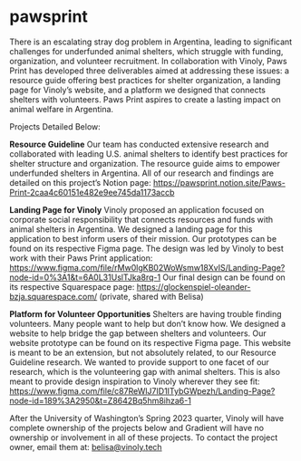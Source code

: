 # pawsprint

There is an escalating stray dog problem in Argentina, leading to significant challenges for underfunded animal shelters, which struggle with funding, organization, and volunteer recruitment. In collaboration with Vinoly, Paws Print has developed three deliverables aimed at addressing these issues: a resource guide offering best practices for shelter organization, a landing page for Vinoly’s website, and a platform we designed that connects shelters with volunteers. Paws Print aspires to create a lasting impact on animal welfare in Argentina.

Projects Detailed Below:

__Resource Guideline__
Our team has conducted extensive research and collaborated with leading U.S. animal shelters to identify best practices for shelter structure and organization. The resource guide aims to empower underfunded shelters in Argentina.
All of our research and findings are detailed on this project’s Notion page: https://pawsprint.notion.site/Paws-Print-2caa4c60151e482e9ee745da1173accb

__Landing Page for Vinoly__
Vinoly proposed an application focused on corporate social responsibility that connects resources and funds with animal shelters in Argentina. We designed a landing page for this application to best inform users of their mission.
Our prototypes can be found on its respective Figma page. The design was led by Vinoly to best work with their Paws Print application: https://www.figma.com/file/rMw0lgKB02WoWsmw18XvIS/Landing-Page?node-id=0%3A1&t=6A0L31UslTJka8rq-1
Our final design can be found on its respective Squarespace page: https://glockenspiel-oleander-bzja.squarespace.com/ (private, shared with Belisa)

__Platform for Volunteer Opportunities__
Shelters are having trouble finding volunteers. Many people want to help but don’t know how. We designed a website to help bridge the gap between shelters and volunteers.
Our website prototype can be found on its respective Figma page. This website is meant to be an extension, but not absolutely related, to our Resource Guideline research. We wanted to provide support to one facet of our research, which is the volunteering gap with animal shelters. This is also meant to provide design inspiration to Vinoly wherever they see fit: https://www.figma.com/file/c87ReWlJ7ID1ITybGWpezh/Landing-Page?node-id=189%3A2950&t=Z8642Bq5hm8ihza6-1

After the University of Washington’s Spring 2023 quarter, Vinoly will have complete ownership of the projects below and Gradient will have no ownership or involvement in all of these projects. To contact the project owner, email them at: belisa@vinoly.tech
